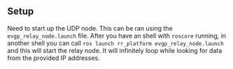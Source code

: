 ## Setup
Need to start up the UDP node. This can be ran using the `evgp_relay_node.launch` file. After you have an shell with `roscore` running, in another shell you can call `ros launch rr_platform evgp_relay_node.launch` and this will start the relay node. It will infinitely loop while looking for data from the provided IP addresses.